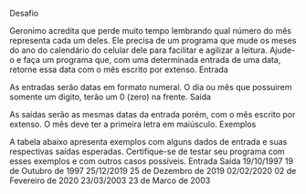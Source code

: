 Desafio

Geronimo acredita que perde muito tempo lembrando qual número do mês representa cada um deles. Ele precisa de um programa que mude os meses do ano do calendário do celular dele para facilitar e agilizar a leitura. Ajude-o e faça um programa que, com uma determinada entrada de uma data, retorne essa data com o mês escrito por extenso.
Entrada

As entradas serão datas em formato numeral. O dia ou mês que possuirem somente um digito, terão um 0 (zero) na frente.
Saida

As saídas serão as mesmas datas da entrada porém, com o mês escrito por extenso. O mês deve ter a primeira letra em maiúsculo.
Exemplos

A tabela abaixo apresenta exemplos com alguns dados de entrada e suas respectivas saídas esperadas. Certifique-se de testar seu programa com esses exemplos e com outros casos possíveis.
Entrada 	Saída
19/10/1997 	19 de Outubro de 1997
25/12/2019 	25 de Dezembro de 2019
02/02/2020 	02 de Fevereiro de 2020
23/03/2003 	23 de Marco de 2003